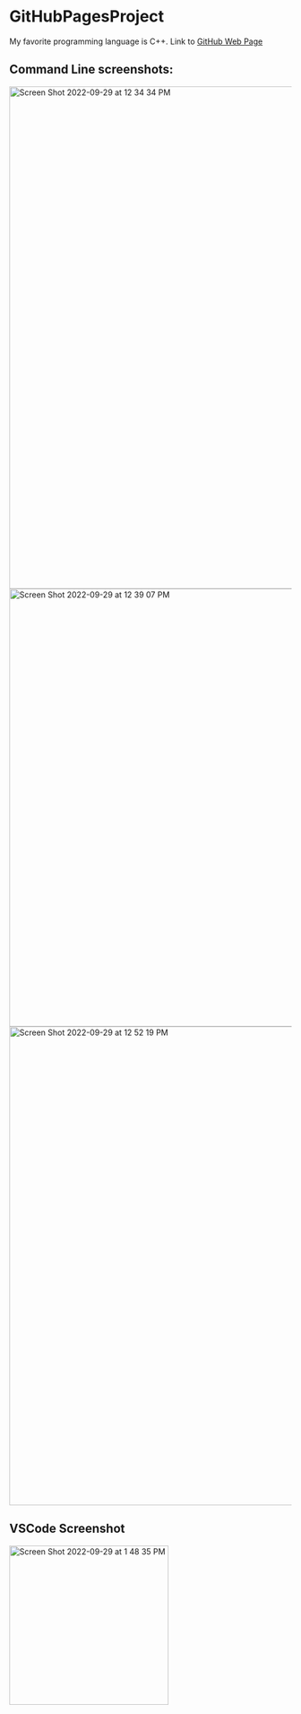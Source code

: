 # GitHubPagesProject
My favorite programming language is C++.
Link to [GitHub Web Page](https://compivar.github.io/GitHubPagesProject/)

## Command Line screenshots:

<img width="896" alt="Screen Shot 2022-09-29 at 12 34 34 PM" src="https://user-images.githubusercontent.com/96851799/193164429-23bd1c15-da2f-456f-a36d-6f77e8798483.png">

<img width="781" alt="Screen Shot 2022-09-29 at 12 39 07 PM" src="https://user-images.githubusercontent.com/96851799/193164446-2d61dd7d-8f74-4e24-82f3-3c8ffa43efc1.png">

<img width="854" alt="Screen Shot 2022-09-29 at 12 52 19 PM" src="https://user-images.githubusercontent.com/96851799/193164463-790f94ab-9898-465b-99a9-7eea7ec8cd28.png">

## VSCode Screenshot

<img width="284" alt="Screen Shot 2022-09-29 at 1 48 35 PM" src="https://user-images.githubusercontent.com/96851799/193164523-115384b9-5a14-4834-9161-6c47ca6edfe9.png">
